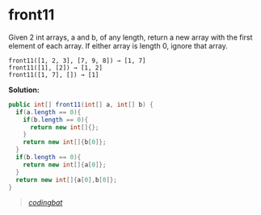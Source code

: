 # front11

Given 2 int arrays, a and b, of any length, return a new array with the first element of each array. If either array is length 0, ignore that array.

```
front11([1, 2, 3], [7, 9, 8]) → [1, 7]
front11([1], [2]) → [1, 2]
front11([1, 7], []) → [1]
```

**Solution:**

```java
public int[] front11(int[] a, int[] b) {
  if(a.length == 0){
    if(b.length == 0){
      return new int[]{};
    }
    return new int[]{b[0]};
  }
  if(b.length == 0){
    return new int[]{a[0]};
  }
  return new int[]{a[0],b[0]};
}
```

> _[codingbat](http://codingbat.com/prob/p128270)_